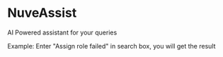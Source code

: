 # NuveAssist
AI Powered assistant for your queries


Example: Enter "Assign role failed" in search box, you will get the result

